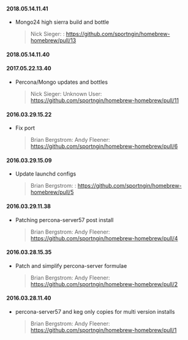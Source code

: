 #### 2018.05.14.11.41
* Mongo24 high sierra build and bottle

  > Nick Sieger: : https://github.com/sportngin/homebrew-homebrew/pull/13

#### 2018.05.14.11.40
#### 2017.05.22.13.40
* Percona/Mongo updates and bottles

  > Nick Sieger: Unknown User: https://github.com/sportngin/homebrew-homebrew/pull/11

#### 2016.03.29.15.22
* Fix port

  > Brian Bergstrom: Andy Fleener: https://github.com/sportngin/homebrew-homebrew/pull/6

#### 2016.03.29.15.09
* Update launchd configs

  > Brian Bergstrom: : https://github.com/sportngin/homebrew-homebrew/pull/5

#### 2016.03.29.11.38
* Patching percona-server57 post install

  > Brian Bergstrom: Andy Fleener: https://github.com/sportngin/homebrew-homebrew/pull/4

#### 2016.03.28.15.35
* Patch and simplify percona-server formulae

  > Brian Bergstrom: Andy Fleener: https://github.com/sportngin/homebrew-homebrew/pull/2

#### 2016.03.28.11.40
* percona-server57 and keg only copies for multi version installs

  > Brian Bergstrom: Andy Fleener: https://github.com/sportngin/homebrew-homebrew/pull/1

